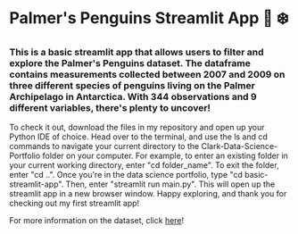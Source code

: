 # Palmer's Penguins Streamlit App 🐧 ❄️ 

### This is a basic streamlit app that allows users to filter and explore the Palmer's Penguins dataset. The dataframe contains measurements collected between 2007 and 2009 on three different species of penguins living on the Palmer Archipelago in Antarctica. With 344 observations and 9 different variables, there's plenty to uncover!

To check it out, download the files in my repository and open up your Python IDE of choice. Head over to the terminal, and use the ls and cd commands to navigate your current directory to the Clark-Data-Science-Portfolio folder on your computer. For example, to enter an existing folder in your current working directory, enter "cd folder_name". To exit the folder, enter "cd ..". Once you're in the data science portfolio, type "cd basic-streamlit-app". Then, enter "streamlit run main.py". This will open up the streamlit app in a new browser window. Happy exploring, and thank you for checking out my first streamlit app!

For more information on the dataset, click [here](https://allisonhorst.github.io/palmerpenguins/articles/intro.html)!
